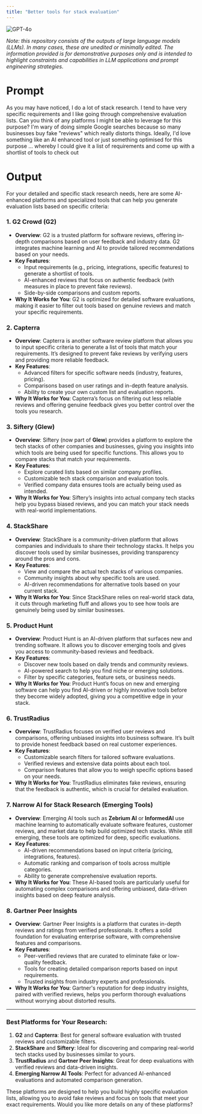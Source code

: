 ```yaml
---
title: "Better tools for stack evaluation"
---
```

![GPT-4o](https://img.shields.io/badge/GPT--4o-3333FF?style=for-the-badge&logo=openai&logoColor=white)



*Note: this repository consists of the outputs of large language models (LLMs). In many cases, these are unedited or minimally edited. The information provided is for demonstrative purposes only and is intended to highlight constraints and capabilities in LLM applications and prompt engineering strategies.*


# Prompt

As you may have noticed, I do a lot of stack research. I tend to have very specific requirements and I like going through comprehensive evaluation lists. Can you think of any platforms I might be able to leverage for this purpose? I'm wary of doing simple Google searches because so many businesses buy fake "reviews" which really distorts things. Ideally, I'd love something like an AI enhanced tool or just something optimised for this purpose ... whereby I could give it a list of requirements and come up with a shortlist of tools to check out

# Output

For your detailed and specific stack research needs, here are some AI-enhanced platforms and specialized tools that can help you generate evaluation lists based on specific criteria:

### 1. **G2 Crowd (G2)**
   - **Overview**: G2 is a trusted platform for software reviews, offering in-depth comparisons based on user feedback and industry data. G2 integrates machine learning and AI to provide tailored recommendations based on your needs.
   - **Key Features**:
     - Input requirements (e.g., pricing, integrations, specific features) to generate a shortlist of tools.
     - AI-enhanced reviews that focus on authentic feedback (with measures in place to prevent fake reviews).
     - Side-by-side comparisons and custom reports.
   - **Why It Works for You**: G2 is optimized for detailed software evaluations, making it easier to filter out tools based on genuine reviews and match your specific requirements.

### 2. **Capterra**
   - **Overview**: Capterra is another software review platform that allows you to input specific criteria to generate a list of tools that match your requirements. It’s designed to prevent fake reviews by verifying users and providing more reliable feedback.
   - **Key Features**:
     - Advanced filters for specific software needs (industry, features, pricing).
     - Comparisons based on user ratings and in-depth feature analysis.
     - Ability to create your own custom list and evaluation reports.
   - **Why It Works for You**: Capterra’s focus on filtering out less reliable reviews and offering genuine feedback gives you better control over the tools you research.

### 3. **Siftery (Glew)**
   - **Overview**: Siftery (now part of **Glew**) provides a platform to explore the tech stacks of other companies and businesses, giving you insights into which tools are being used for specific functions. This allows you to compare stacks that match your requirements.
   - **Key Features**:
     - Explore curated lists based on similar company profiles.
     - Customizable tech stack comparison and evaluation tools.
     - Verified company data ensures tools are actually being used as intended.
   - **Why It Works for You**: Siftery’s insights into actual company tech stacks help you bypass biased reviews, and you can match your stack needs with real-world implementations.

### 4. **StackShare**
   - **Overview**: StackShare is a community-driven platform that allows companies and individuals to share their technology stacks. It helps you discover tools used by similar businesses, providing transparency around the pros and cons.
   - **Key Features**:
     - View and compare the actual tech stacks of various companies.
     - Community insights about why specific tools are used.
     - AI-driven recommendations for alternative tools based on your current stack.
   - **Why It Works for You**: Since StackShare relies on real-world stack data, it cuts through marketing fluff and allows you to see how tools are genuinely being used by similar businesses.

### 5. **Product Hunt**
   - **Overview**: Product Hunt is an AI-driven platform that surfaces new and trending software. It allows you to discover emerging tools and gives you access to community-based reviews and feedback.
   - **Key Features**:
     - Discover new tools based on daily trends and community reviews.
     - AI-powered search to help you find niche or emerging solutions.
     - Filter by specific categories, feature sets, or business needs.
   - **Why It Works for You**: Product Hunt’s focus on new and emerging software can help you find AI-driven or highly innovative tools before they become widely adopted, giving you a competitive edge in your stack.

### 6. **TrustRadius**
   - **Overview**: TrustRadius focuses on verified user reviews and comparisons, offering unbiased insights into business software. It’s built to provide honest feedback based on real customer experiences.
   - **Key Features**:
     - Customizable search filters for tailored software evaluations.
     - Verified reviews and extensive data points about each tool.
     - Comparison features that allow you to weigh specific options based on your needs.
   - **Why It Works for You**: TrustRadius eliminates fake reviews, ensuring that the feedback is authentic, which is crucial for detailed evaluation.

### 7. **Narrow AI for Stack Research (Emerging Tools)**
   - **Overview**: Emerging AI tools such as **Zebrium AI** or **InformedAI** use machine learning to automatically evaluate software features, customer reviews, and market data to help build optimized tech stacks. While still emerging, these tools are optimized for deep, specific evaluations.
   - **Key Features**:
     - AI-driven recommendations based on input criteria (pricing, integrations, features).
     - Automatic ranking and comparison of tools across multiple categories.
     - Ability to generate comprehensive evaluation reports.
   - **Why It Works for You**: These AI-based tools are particularly useful for automating complex comparisons and offering unbiased, data-driven insights based on deep feature analysis.

### 8. **Gartner Peer Insights**
   - **Overview**: Gartner Peer Insights is a platform that curates in-depth reviews and ratings from verified professionals. It offers a solid foundation for evaluating enterprise software, with comprehensive features and comparisons.
   - **Key Features**:
     - Peer-verified reviews that are curated to eliminate fake or low-quality feedback.
     - Tools for creating detailed comparison reports based on input requirements.
     - Trusted insights from industry experts and professionals.
   - **Why It Works for You**: Gartner's reputation for deep industry insights, paired with verified reviews, helps you perform thorough evaluations without worrying about distorted results.

---

### Best Platforms for Your Research:
1. **G2** and **Capterra**: Best for general software evaluation with trusted reviews and customizable filters.
2. **StackShare** and **Siftery**: Ideal for discovering and comparing real-world tech stacks used by businesses similar to yours.
3. **TrustRadius** and **Gartner Peer Insights**: Great for deep evaluations with verified reviews and data-driven insights.
4. **Emerging Narrow AI Tools**: Perfect for advanced AI-enhanced evaluations and automated comparison generation.

These platforms are designed to help you build highly specific evaluation lists, allowing you to avoid fake reviews and focus on tools that meet your exact requirements. Would you like more details on any of these platforms?